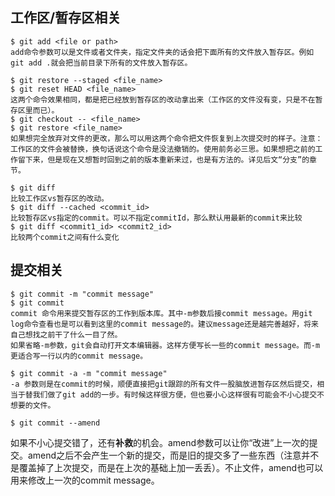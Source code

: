 ## 工作区/暂存区相关
```
$ git add <file or path>
add命令参数可以是文件或者文件夹，指定文件夹的话会把下面所有的文件放入暂存区。例如git add .就会把当前目录下所有的文件放入暂存区。
```
```
$ git restore --staged <file_name>
$ git reset HEAD <file_name>
这两个命令效果相同，都是把已经放到暂存区的改动拿出来（工作区的文件没有变，只是不在暂存区里而已）。
$ git checkout -- <file_name>
$ git restore <file_name>
如果想完全放弃对文件的更改，那么可以用这两个命令把文件恢复到上次提交时的样子。注意：工作区的文件会被替换，换句话说这个命令是没法撤销的。使用前务必三思。如果想把之前的工作留下来，但是现在又想暂时回到之前的版本重新来过，也是有方法的。详见后文“分支”的章节。
```
```
$ git diff
比较工作区vs暂存区的改动。
$ git diff --cached <commit_id>
比较暂存区vs指定的commit。可以不指定commitId，那么默认用最新的commit来比较
$ git diff <commit1_id> <commit2_id>
比较两个commit之间有什么变化
```


## 提交相关
``` shell
$ git commit -m "commit message"
$ git commit
commit 命令用来提交暂存区的工作到版本库。其中-m参数后接commit message。用git log命令查看也是可以看到这里的commit message的。建议message还是越完善越好，将来自己想找之前干了什么一目了然。
如果省略-m参数，git会自动打开文本编辑器。这样方便写长一些的commit message。而-m更适合写一行以内的commit message。

$ git commit -a -m "commit message"
-a 参数则是在commit的时候，顺便直接把git跟踪的所有文件一股脑放进暂存区然后提交，相当于替我们做了git add的一步。有时候这样很方便，但也要小心这样很有可能会不小心提交不想要的文件。
```

```
$ git commit --amend
```
如果不小心提交错了，还有**补救**的机会。amend参数可以让你“改进”上一次的提交。amend之后不会产生一个新的提交，而是旧的提交多了一些东西（注意并不是覆盖掉了上次提交，而是在上次的基础上加一丢丢）。不止文件，amend也可以用来修改上一次的commit message。
